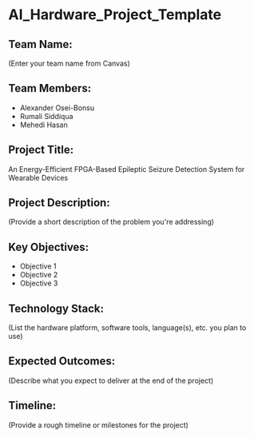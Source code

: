 # AI_Hardware_Project_Template

## Team Name: 
(Enter your team name from Canvas)

## Team Members:
- Alexander Osei-Bonsu
- Rumali Siddiqua
- Mehedi Hasan

## Project Title:
An Energy-Efficient FPGA-Based Epileptic Seizure Detection System for Wearable Devices

## Project Description:
(Provide a short description of the problem you're addressing)

## Key Objectives:
- Objective 1
- Objective 2
- Objective 3

## Technology Stack:
(List the hardware platform, software tools, language(s), etc. you plan to use)

## Expected Outcomes:
(Describe what you expect to deliver at the end of the project)

## Timeline:
(Provide a rough timeline or milestones for the project)
